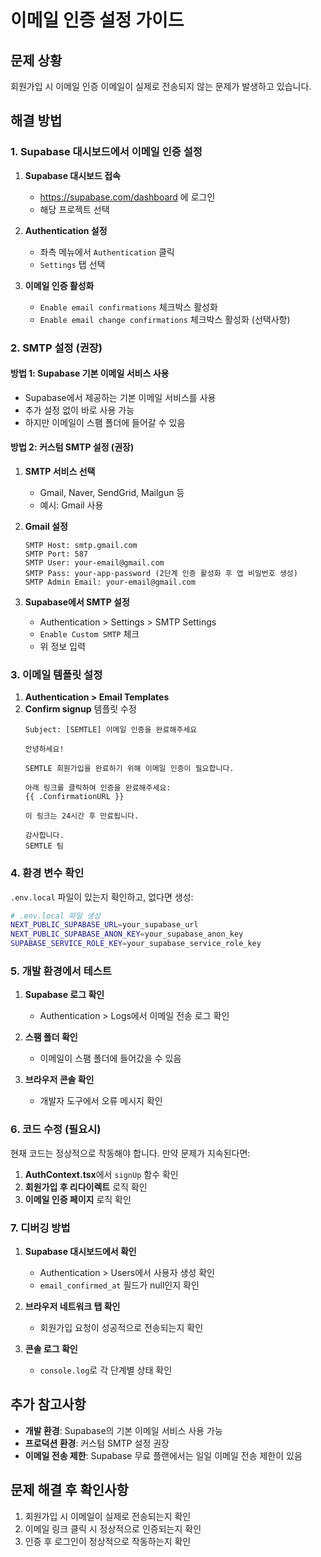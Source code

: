 # 이메일 인증 설정 가이드

## 문제 상황
회원가입 시 이메일 인증 이메일이 실제로 전송되지 않는 문제가 발생하고 있습니다.

## 해결 방법

### 1. Supabase 대시보드에서 이메일 인증 설정

1. **Supabase 대시보드 접속**
   - https://supabase.com/dashboard 에 로그인
   - 해당 프로젝트 선택

2. **Authentication 설정**
   - 좌측 메뉴에서 `Authentication` 클릭
   - `Settings` 탭 선택

3. **이메일 인증 활성화**
   - `Enable email confirmations` 체크박스 활성화
   - `Enable email change confirmations` 체크박스 활성화 (선택사항)

### 2. SMTP 설정 (권장)

#### 방법 1: Supabase 기본 이메일 서비스 사용
- Supabase에서 제공하는 기본 이메일 서비스를 사용
- 추가 설정 없이 바로 사용 가능
- 하지만 이메일이 스팸 폴더에 들어갈 수 있음

#### 방법 2: 커스텀 SMTP 설정 (권장)
1. **SMTP 서비스 선택**
   - Gmail, Naver, SendGrid, Mailgun 등
   - 예시: Gmail 사용

2. **Gmail 설정**
   ```
   SMTP Host: smtp.gmail.com
   SMTP Port: 587
   SMTP User: your-email@gmail.com
   SMTP Pass: your-app-password (2단계 인증 활성화 후 앱 비밀번호 생성)
   SMTP Admin Email: your-email@gmail.com
   ```

3. **Supabase에서 SMTP 설정**
   - Authentication > Settings > SMTP Settings
   - `Enable Custom SMTP` 체크
   - 위 정보 입력

### 3. 이메일 템플릿 설정

1. **Authentication > Email Templates**
2. **Confirm signup** 템플릿 수정
   ```
   Subject: [SEMTLE] 이메일 인증을 완료해주세요
   
   안녕하세요!
   
   SEMTLE 회원가입을 완료하기 위해 이메일 인증이 필요합니다.
   
   아래 링크를 클릭하여 인증을 완료해주세요:
   {{ .ConfirmationURL }}
   
   이 링크는 24시간 후 만료됩니다.
   
   감사합니다.
   SEMTLE 팀
   ```

### 4. 환경 변수 확인

`.env.local` 파일이 있는지 확인하고, 없다면 생성:

```bash
# .env.local 파일 생성
NEXT_PUBLIC_SUPABASE_URL=your_supabase_url
NEXT_PUBLIC_SUPABASE_ANON_KEY=your_supabase_anon_key
SUPABASE_SERVICE_ROLE_KEY=your_supabase_service_role_key
```

### 5. 개발 환경에서 테스트

1. **Supabase 로그 확인**
   - Authentication > Logs에서 이메일 전송 로그 확인

2. **스팸 폴더 확인**
   - 이메일이 스팸 폴더에 들어갔을 수 있음

3. **브라우저 콘솔 확인**
   - 개발자 도구에서 오류 메시지 확인

### 6. 코드 수정 (필요시)

현재 코드는 정상적으로 작동해야 합니다. 만약 문제가 지속된다면:

1. **AuthContext.tsx**에서 `signUp` 함수 확인
2. **회원가입 후 리다이렉트** 로직 확인
3. **이메일 인증 페이지** 로직 확인

### 7. 디버깅 방법

1. **Supabase 대시보드에서 확인**
   - Authentication > Users에서 사용자 생성 확인
   - `email_confirmed_at` 필드가 null인지 확인

2. **브라우저 네트워크 탭 확인**
   - 회원가입 요청이 성공적으로 전송되는지 확인

3. **콘솔 로그 확인**
   - `console.log`로 각 단계별 상태 확인

## 추가 참고사항

- **개발 환경**: Supabase의 기본 이메일 서비스 사용 가능
- **프로덕션 환경**: 커스텀 SMTP 설정 권장
- **이메일 전송 제한**: Supabase 무료 플랜에서는 일일 이메일 전송 제한이 있음

## 문제 해결 후 확인사항

1. 회원가입 시 이메일이 실제로 전송되는지 확인
2. 이메일 링크 클릭 시 정상적으로 인증되는지 확인
3. 인증 후 로그인이 정상적으로 작동하는지 확인

